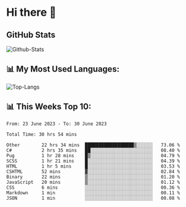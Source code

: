 # Hi there 👋

## GitHub Stats
![Github-Stats](https://github-readme-stats-sigma-five.vercel.app/api?username=ltorson&show_icons=true&theme=radical&count_private=true)

## 📊 My Most Used Languages:
![Top-Langs](https://github-readme-stats-sigma-five.vercel.app/api/top-langs/?username=LTorson&layout=compact&langs_count=10)

## 📊 This Weeks Top 10:
<!--START_SECTION:waka-->

```text
From: 23 June 2023 - To: 30 June 2023

Total Time: 30 hrs 54 mins

Other        22 hrs 34 mins  ██████████████████▒░░░░░░   73.06 %
C#           2 hrs 35 mins   ██░░░░░░░░░░░░░░░░░░░░░░░   08.40 %
Pug          1 hr 28 mins    █▒░░░░░░░░░░░░░░░░░░░░░░░   04.79 %
SCSS         1 hr 21 mins    █░░░░░░░░░░░░░░░░░░░░░░░░   04.39 %
HTML         1 hr 5 mins     █░░░░░░░░░░░░░░░░░░░░░░░░   03.53 %
CSHTML       52 mins         ▓░░░░░░░░░░░░░░░░░░░░░░░░   02.84 %
Binary       22 mins         ▒░░░░░░░░░░░░░░░░░░░░░░░░   01.20 %
JavaScript   20 mins         ▒░░░░░░░░░░░░░░░░░░░░░░░░   01.12 %
CSS          6 mins          ░░░░░░░░░░░░░░░░░░░░░░░░░   00.36 %
Markdown     1 min           ░░░░░░░░░░░░░░░░░░░░░░░░░   00.11 %
JSON         1 min           ░░░░░░░░░░░░░░░░░░░░░░░░░   00.08 %
```

<!--END_SECTION:waka-->
